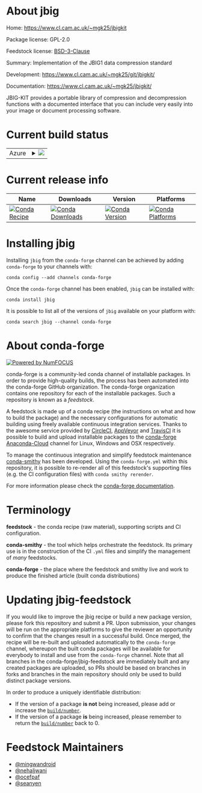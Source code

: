About jbig
==========

Home: https://www.cl.cam.ac.uk/~mgk25/jbigkit

Package license: GPL-2.0

Feedstock license: [BSD-3-Clause](https://github.com/conda-forge/jbig-feedstock/blob/master/LICENSE.txt)

Summary: Implementation of the JBIG1 data compression standard

Development: https://www.cl.cam.ac.uk/~mgk25/git/jbigkit/

Documentation: https://www.cl.cam.ac.uk/~mgk25/jbigkit/

JBIG-KIT provides a portable library of compression and decompression
functions with a documented interface that you can include very easily
into your image or document processing software.


Current build status
====================


<table>
    
  <tr>
    <td>Azure</td>
    <td>
      <details>
        <summary>
          <a href="https://dev.azure.com/conda-forge/feedstock-builds/_build/latest?definitionId=473&branchName=master">
            <img src="https://dev.azure.com/conda-forge/feedstock-builds/_apis/build/status/jbig-feedstock?branchName=master">
          </a>
        </summary>
        <table>
          <thead><tr><th>Variant</th><th>Status</th></tr></thead>
          <tbody><tr>
              <td>linux_64</td>
              <td>
                <a href="https://dev.azure.com/conda-forge/feedstock-builds/_build/latest?definitionId=473&branchName=master">
                  <img src="https://dev.azure.com/conda-forge/feedstock-builds/_apis/build/status/jbig-feedstock?branchName=master&jobName=linux&configuration=linux_64_" alt="variant">
                </a>
              </td>
            </tr><tr>
              <td>osx_64</td>
              <td>
                <a href="https://dev.azure.com/conda-forge/feedstock-builds/_build/latest?definitionId=473&branchName=master">
                  <img src="https://dev.azure.com/conda-forge/feedstock-builds/_apis/build/status/jbig-feedstock?branchName=master&jobName=osx&configuration=osx_64_" alt="variant">
                </a>
              </td>
            </tr><tr>
              <td>osx_arm64</td>
              <td>
                <a href="https://dev.azure.com/conda-forge/feedstock-builds/_build/latest?definitionId=473&branchName=master">
                  <img src="https://dev.azure.com/conda-forge/feedstock-builds/_apis/build/status/jbig-feedstock?branchName=master&jobName=osx&configuration=osx_arm64_" alt="variant">
                </a>
              </td>
            </tr><tr>
              <td>win_64</td>
              <td>
                <a href="https://dev.azure.com/conda-forge/feedstock-builds/_build/latest?definitionId=473&branchName=master">
                  <img src="https://dev.azure.com/conda-forge/feedstock-builds/_apis/build/status/jbig-feedstock?branchName=master&jobName=win&configuration=win_64_" alt="variant">
                </a>
              </td>
            </tr>
          </tbody>
        </table>
      </details>
    </td>
  </tr>
</table>

Current release info
====================

| Name | Downloads | Version | Platforms |
| --- | --- | --- | --- |
| [![Conda Recipe](https://img.shields.io/badge/recipe-jbig-green.svg)](https://anaconda.org/conda-forge/jbig) | [![Conda Downloads](https://img.shields.io/conda/dn/conda-forge/jbig.svg)](https://anaconda.org/conda-forge/jbig) | [![Conda Version](https://img.shields.io/conda/vn/conda-forge/jbig.svg)](https://anaconda.org/conda-forge/jbig) | [![Conda Platforms](https://img.shields.io/conda/pn/conda-forge/jbig.svg)](https://anaconda.org/conda-forge/jbig) |

Installing jbig
===============

Installing `jbig` from the `conda-forge` channel can be achieved by adding `conda-forge` to your channels with:

```
conda config --add channels conda-forge
```

Once the `conda-forge` channel has been enabled, `jbig` can be installed with:

```
conda install jbig
```

It is possible to list all of the versions of `jbig` available on your platform with:

```
conda search jbig --channel conda-forge
```


About conda-forge
=================

[![Powered by NumFOCUS](https://img.shields.io/badge/powered%20by-NumFOCUS-orange.svg?style=flat&colorA=E1523D&colorB=007D8A)](http://numfocus.org)

conda-forge is a community-led conda channel of installable packages.
In order to provide high-quality builds, the process has been automated into the
conda-forge GitHub organization. The conda-forge organization contains one repository
for each of the installable packages. Such a repository is known as a *feedstock*.

A feedstock is made up of a conda recipe (the instructions on what and how to build
the package) and the necessary configurations for automatic building using freely
available continuous integration services. Thanks to the awesome service provided by
[CircleCI](https://circleci.com/), [AppVeyor](https://www.appveyor.com/)
and [TravisCI](https://travis-ci.com/) it is possible to build and upload installable
packages to the [conda-forge](https://anaconda.org/conda-forge)
[Anaconda-Cloud](https://anaconda.org/) channel for Linux, Windows and OSX respectively.

To manage the continuous integration and simplify feedstock maintenance
[conda-smithy](https://github.com/conda-forge/conda-smithy) has been developed.
Using the ``conda-forge.yml`` within this repository, it is possible to re-render all of
this feedstock's supporting files (e.g. the CI configuration files) with ``conda smithy rerender``.

For more information please check the [conda-forge documentation](https://conda-forge.org/docs/).

Terminology
===========

**feedstock** - the conda recipe (raw material), supporting scripts and CI configuration.

**conda-smithy** - the tool which helps orchestrate the feedstock.
                   Its primary use is in the construction of the CI ``.yml`` files
                   and simplify the management of *many* feedstocks.

**conda-forge** - the place where the feedstock and smithy live and work to
                  produce the finished article (built conda distributions)


Updating jbig-feedstock
=======================

If you would like to improve the jbig recipe or build a new
package version, please fork this repository and submit a PR. Upon submission,
your changes will be run on the appropriate platforms to give the reviewer an
opportunity to confirm that the changes result in a successful build. Once
merged, the recipe will be re-built and uploaded automatically to the
`conda-forge` channel, whereupon the built conda packages will be available for
everybody to install and use from the `conda-forge` channel.
Note that all branches in the conda-forge/jbig-feedstock are
immediately built and any created packages are uploaded, so PRs should be based
on branches in forks and branches in the main repository should only be used to
build distinct package versions.

In order to produce a uniquely identifiable distribution:
 * If the version of a package **is not** being increased, please add or increase
   the [``build/number``](https://docs.conda.io/projects/conda-build/en/latest/resources/define-metadata.html#build-number-and-string).
 * If the version of a package **is** being increased, please remember to return
   the [``build/number``](https://docs.conda.io/projects/conda-build/en/latest/resources/define-metadata.html#build-number-and-string)
   back to 0.

Feedstock Maintainers
=====================

* [@mingwandroid](https://github.com/mingwandroid/)
* [@nehaljwani](https://github.com/nehaljwani/)
* [@ocefpaf](https://github.com/ocefpaf/)
* [@seanyen](https://github.com/seanyen/)

